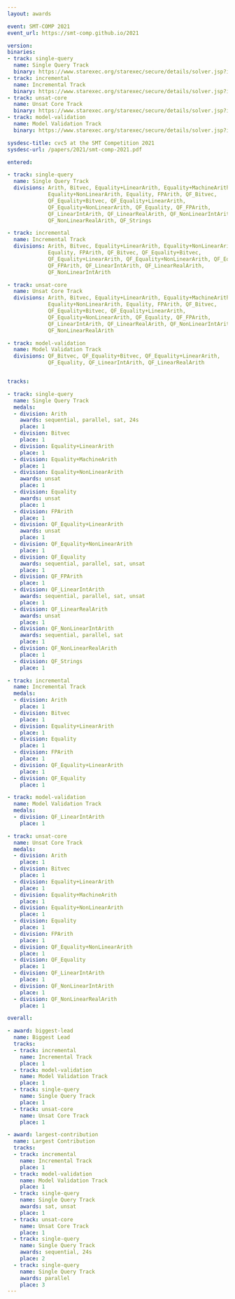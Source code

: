 ```yaml
---
layout: awards

event: SMT-COMP 2021
event_url: https://smt-comp.github.io/2021

version:
binaries:
- track: single-query
  name: Single Query Track
  binary: https://www.starexec.org/starexec/secure/details/solver.jsp?id=33471
- track: incremental
  name: Incremental Track
  binary: https://www.starexec.org/starexec/secure/details/solver.jsp?id=33472
- track: unsat-core
  name: Unsat Core Track
  binary: https://www.starexec.org/starexec/secure/details/solver.jsp?id=33474
- track: model-validation
  name: Model Validation Track
  binary: https://www.starexec.org/starexec/secure/details/solver.jsp?id=33473

sysdesc-title: cvc5 at the SMT Competition 2021
sysdesc-url: /papers/2021/smt-comp-2021.pdf

entered:

- track: single-query
  name: Single Query Track
  divisions: Arith, Bitvec, Equality+LinearArith, Equality+MachineArith,
             Equality+NonLinearArith, Equality, FPArith, QF_Bitvec,
             QF_Equality+Bitvec, QF_Equality+LinearArith,
             QF_Equality+NonLinearArith, QF_Equality, QF_FPArith,
             QF_LinearIntArith, QF_LinearRealArith, QF_NonLinearIntArith,
             QF_NonLinearRealArith, QF_Strings

- track: incremental
  name: Incremental Track
  divisions: Arith, Bitvec, Equality+LinearArith, Equality+NonLinearArith,
             Equality, FPArith, QF_Bitvec, QF_Equality+Bitvec,
             QF_Equality+LinearArith, QF_Equality+NonLinearArith, QF_Equality,
             QF_FPArith, QF_LinearIntArith, QF_LinearRealArith,
             QF_NonLinearIntArith

- track: unsat-core
  name: Unsat Core Track
  divisions: Arith, Bitvec, Equality+LinearArith, Equality+MachineArith,
             Equality+NonLinearArith, Equality, FPArith, QF_Bitvec,
             QF_Equality+Bitvec, QF_Equality+LinearArith,
             QF_Equality+NonLinearArith, QF_Equality, QF_FPArith,
             QF_LinearIntArith, QF_LinearRealArith, QF_NonLinearIntArith,
             QF_NonLinearRealArith

- track: model-validation
  name: Model Validation Track
  divisions: QF_Bitvec, QF_Equality+Bitvec, QF_Equality+LinearArith,
             QF_Equality, QF_LinearIntArith, QF_LinearRealArith


tracks:

- track: single-query
  name: Single Query Track
  medals:
  - division: Arith
    awards: sequential, parallel, sat, 24s
    place: 1
  - division: Bitvec
    place: 1
  - division: Equality+LinearArith
    place: 1
  - division: Equality+MachineArith
    place: 1
  - division: Equality+NonLinearArith
    awards: unsat
    place: 1
  - division: Equality
    awards: unsat
    place: 1
  - division: FPArith
    place: 1
  - division: QF_Equality+LinearArith
    awards: unsat
    place: 1
  - division: QF_Equality+NonLinearArith
    place: 1
  - division: QF_Equality
    awards: sequential, parallel, sat, unsat
    place: 1
  - division: QF_FPArith
    place: 1
  - division: QF_LinearIntArith
    awards: sequential, parallel, sat, unsat
    place: 1
  - division: QF_LinearRealArith
    awards: unsat
    place: 1
  - division: QF_NonLinearIntArith
    awards: sequential, parallel, sat
    place: 1
  - division: QF_NonLinearRealArith
    place: 1
  - division: QF_Strings
    place: 1

- track: incremental
  name: Incremental Track
  medals:
  - division: Arith
    place: 1
  - division: Bitvec
    place: 1
  - division: Equality+LinearArith
    place: 1
  - division: Equality
    place: 1
  - division: FPArith
    place: 1
  - division: QF_Equality+LinearArith
    place: 1
  - division: QF_Equality
    place: 1

- track: model-validation
  name: Model Validation Track
  medals:
  - division: QF_LinearIntArith
    place: 1

- track: unsat-core
  name: Unsat Core Track
  medals:
  - division: Arith
    place: 1
  - division: Bitvec
    place: 1
  - division: Equality+LinearArith
    place: 1
  - division: Equality+MachineArith
    place: 1
  - division: Equality+NonLinearArith
    place: 1
  - division: Equality
    place: 1
  - division: FPArith
    place: 1
  - division: QF_Equality+NonLinearArith
    place: 1
  - division: QF_Equality
    place: 1
  - division: QF_LinearIntArith
    place: 1
  - division: QF_NonLinearIntArith
    place: 1
  - division: QF_NonLinearRealArith
    place: 1

overall:

- award: biggest-lead
  name: Biggest Lead
  tracks:
  - track: incremental
    name: Incremental Track
    place: 1
  - track: model-validation
    name: Model Validation Track
    place: 1
  - track: single-query
    name: Single Query Track
    place: 1
  - track: unsat-core
    name: Unsat Core Track
    place: 1

- award: largest-contribution
  name: Largest Contribution
  tracks:
  - track: incremental
    name: Incremental Track
    place: 1
  - track: model-validation
    name: Model Validation Track
    place: 1
  - track: single-query
    name: Single Query Track
    awards: sat, unsat
    place: 1
  - track: unsat-core
    name: Unsat Core Track
    place: 1
  - track: single-query
    name: Single Query Track
    awards: sequential, 24s
    place: 2
  - track: single-query
    name: Single Query Track
    awards: parallel
    place: 3
---
```

